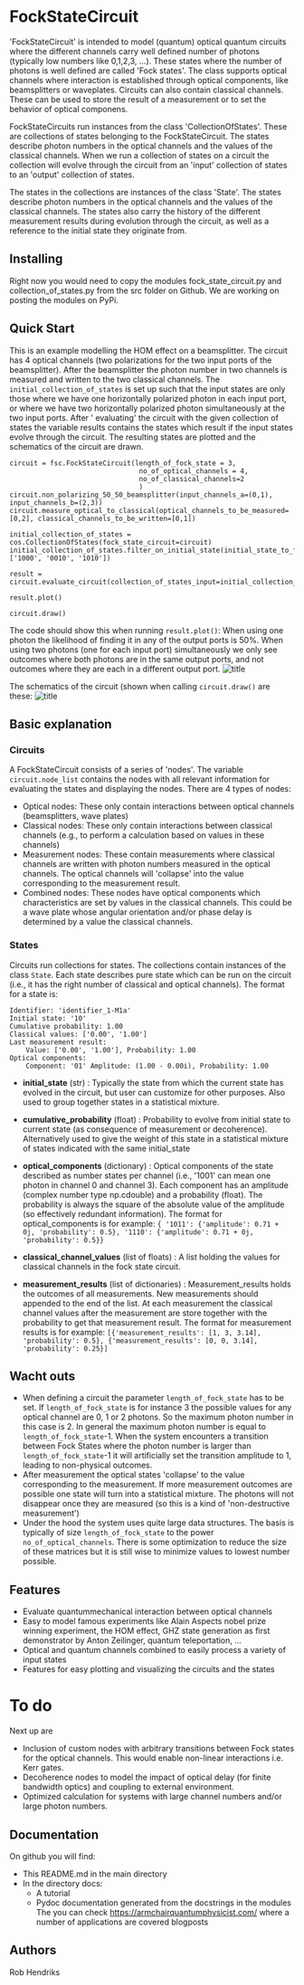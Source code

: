 # FockStateCircuit
'FockStateCircuit' is intended to model (quantum) optical quantum circuits where the different channels carry well defined number of photons (typically low numbers like 0,1,2,3, ...). These states where the number of photons is well defined are called 'Fock states'. The class supports optical channels where interaction is established through optical components, like beamsplitters or waveplates. Circuits can also contain classical channels. These can be used to store the result of a measurement or to set the behavior of optical componens.

FockStateCircuits run instances from the class 'CollectionOfStates'. These are collections of states belonging to the FockStateCircuit. The states describe photon numbers in the optical channels and the values of the classical channels. When we run a collection of states on a circuit the collection will evolve through the circuit from an 'input' collection of states to an 'output' collection of states.

The states in the collections are instances of the class 'State'. The states describe photon numbers in the optical channels and the values of the classical channels. The states also carry the history of the different measurement results during evolution through the circuit, as well as a reference to the initial state they originate from. 

## Installing
Right now you would need to copy the modules fock_state_circuit.py and collection_of_states.py from the src folder on Github. We are working on posting the modules on PyPi.

## Quick Start
This is an example modelling the HOM effect on a beamsplitter. The circuit has 4 optical channels (two polarizations for the two input ports of the beamsplitter). After the beamsplitter the photon number in two channels is measured and written to the two classical channels. The `initial_collection_of_states` is set up such that the input states are only those where we have one horizontally polarized photon in each input port, or where we have two horizontally polarized photon simultaneously at the two input ports. After ' evaluating' the circuit with the given collection of states the variable results contains the states which result if the input states evolve through the circuit. The resulting states are plotted and the schematics of the circuit are drawn.
```
circuit = fsc.FockStateCircuit(length_of_fock_state = 3, 
                                no_of_optical_channels = 4,
                                no_of_classical_channels=2
                                )
circuit.non_polarizing_50_50_beamsplitter(input_channels_a=(0,1), input_channels_b=(2,3))
circuit.measure_optical_to_classical(optical_channels_to_be_measured=[0,2], classical_channels_to_be_written=[0,1])

initial_collection_of_states = cos.CollectionOfStates(fock_state_circuit=circuit)
initial_collection_of_states.filter_on_initial_state(initial_state_to_filter=['1000', '0010', '1010'])

result = circuit.evaluate_circuit(collection_of_states_input=initial_collection_of_states)

result.plot()

circuit.draw()
```
The code should show this when running `result.plot()`: When using one photon the likelihood of finding it in any of the output ports is 50%. When using two photons (one for each input port) simultaneously we only see outcomes where both photons are in the same output ports, and not outcomes where they are each in a different output port. 
![title](./images/output_HOM_effect.png)

The schematics of the circuit (shown when calling `circuit.draw()` are these:
![title](./images/output_fock_state_circuit_example.png)

## Basic explanation
### Circuits
A FockStateCircuit consists of a series of 'nodes'. The variable `circuit.node_list` contains the nodes with all relevant information for evaluating the states and displaying the nodes. There are 4 types of nodes:
* Optical nodes: These only contain interactions between optical channels (beamsplitters, wave plates)
* Classical nodes: These only contain interactions between classical channels (e.g., to perform a calculation based on values in these channels)
* Measurement nodes: These contain measurements where classical channels are written with photon numbers measured in the optical channels. The optical channels will 'collapse' into the value corresponding to the measurement result.
* Combined nodes: These nodes have optical components which characteristics are set by values in the classical channels. This could be a wave plate whose angular orientation and/or phase delay is determined by a value the classical channels.

### States
Circuits run collections for states. The collections contain instances of the class `State`. Each state describes pure state which can be run on the circuit (i.e., it has the right number of classical and optical channels). The format for a state is:
```
Identifier: 'identifier_1-M1a'
Initial state: '10'
Cumulative probability: 1.00
Classical values: ['0.00', '1.00']
Last measurement result:  
	Value: ['0.00', '1.00'], Probability: 1.00
Optical components: 
	Component: '01' Amplitude: (1.00 - 0.00i), Probability: 1.00
```

* __initial_state__ (str) : 
                Typically the state from which the current state has evolved in the circuit, but user can customize for other purposes. Also 
                used to group together states in a statistical mixture.

* __cumulative_probability__ (float) :
                Probability to evolve from initial state to current state (as consequence of measurement or decoherence). Alternatively used
                to give the weight of this state in a statistical mixture of states indicated with the same initial_state

* __optical_components__ (dictionary) : 
                Optical components of the state described as number states per channel (i.e., '1001' can mean one photon in channel 0 and channel 3). 
                Each component has an amplitude (complex number type np.cdouble) and a probability (float). The probability is always the square
                of the absolute value of the amplitude (so effectively redundant information). The format for optical_components is for example:
                ```{ '1011': {'amplitude': 0.71 + 0j, 'probability': 0.5}, '1110': {'amplitude': 0.71 + 0j, 'probability': 0.5}}```

* __classical_channel_values__ (list of floats) :
                A list holding the values for classical channels in the fock state circuit.

* __measurement_results__ (list of dictionaries) :
                Measurement_results holds the outcomes of all measurements. New measurements should appended to the end of the list.
                At each measurement the classical channel values after the measurement are store together with the probability to get 
                that measurement result. The format for measurement results is for example:
                ```[{'measurement_results': [1, 3, 3.14], 'probability': 0.5}, {'measurement_results': [0, 0, 3.14], 'probability': 0.25}]```

## Wacht outs
* When defining a circuit the parameter `length_of_fock_state` has to be set. If `length_of_fock_state` is for instance 3 the possible values for any optical channel are 0, 1 or 2 photons. So the maximum photon number in this case is 2. In general the maximum photon number is equal to `length_of_fock_state`-1. When the system encounters a transition between Fock States where the photon number is larger than `length_of_fock_state`-1 it will artificially set the transition amplitude to 1, leading to non-physical outcomes.
* After measurement the optical states 'collapse' to the value corresponding to the measurement. If more measurement outcomes are possible one state will turn into a statistical mixture. The photons will not disappear once they are measured (so this is a kind of 'non-destructive measurement')
* Under the hood the system uses quite large data structures. The basis is typically of size `length_of_fock_state` to the power `no_of_optical_channels`. There is some optimization to reduce the size of these matrices but it is still wise to minimize values to lowest number possible.
                
        
## Features
* Evaluate quantummechanical interaction between optical channels
* Easy to model famous experiments like Alain Aspects nobel prize winning experiment, the HOM effect, GHZ state generation as first demonstrator by Anton Zeilinger, quantum teleportation, ...
* Optical and quantum channels combined to easily process a variety of input states
* Features for easy plotting and visualizing the circuits and the states

# To do
Next up are
* Inclusion of custom nodes with arbitrary transitions between Fock states for the optical channels. This would enable non-linear interactions i.e. Kerr gates.
* Decoherence nodes to model the impact of optical delay (for finite bandwidth optics) and coupling to external environment.
* Optimized calculation for systems with large channel numbers and/or large photon numbers.

## Documentation
On github you will find:
* This README.md in the main directory
* In the directory docs:
    * A tutorial
    * Pydoc documentation generated from the docstrings in the modules
The you can check https://armchairquantumphysicist.com/ where a number of applications are covered blogposts

## Authors
Rob Hendriks




